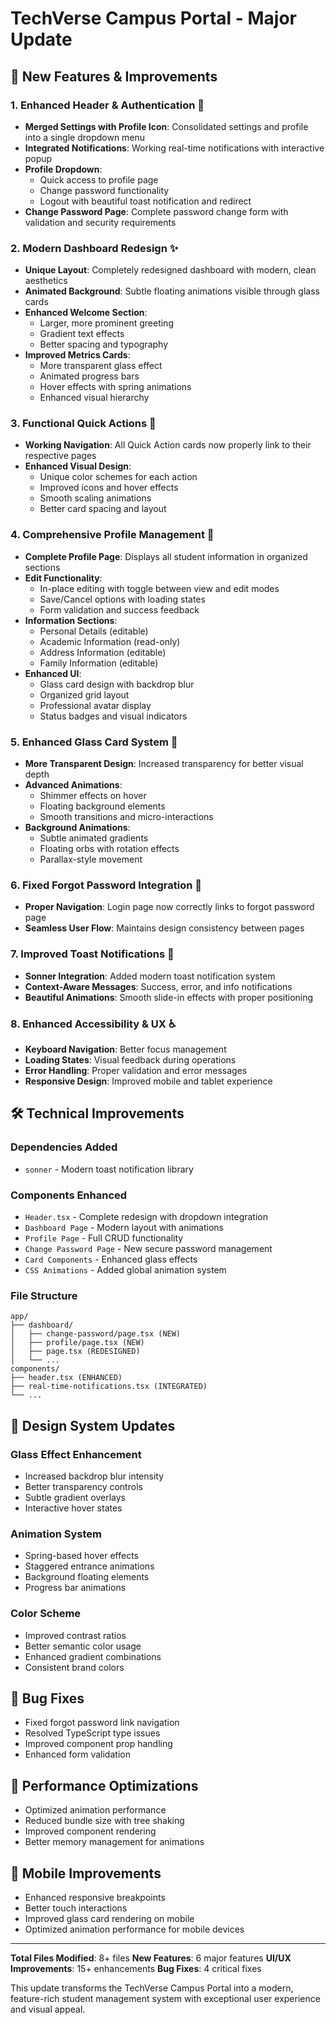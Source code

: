 # TechVerse Campus Portal - Major Update

## 🚀 New Features & Improvements

### 1. **Enhanced Header & Authentication** 🔐
- **Merged Settings with Profile Icon**: Consolidated settings and profile into a single dropdown menu
- **Integrated Notifications**: Working real-time notifications with interactive popup
- **Profile Dropdown**: 
  - Quick access to profile page
  - Change password functionality 
  - Logout with beautiful toast notification and redirect
- **Change Password Page**: Complete password change form with validation and security requirements

### 2. **Modern Dashboard Redesign** ✨
- **Unique Layout**: Completely redesigned dashboard with modern, clean aesthetics
- **Animated Background**: Subtle floating animations visible through glass cards
- **Enhanced Welcome Section**: 
  - Larger, more prominent greeting
  - Gradient text effects
  - Better spacing and typography
- **Improved Metrics Cards**:
  - More transparent glass effect
  - Animated progress bars
  - Hover effects with spring animations
  - Enhanced visual hierarchy

### 3. **Functional Quick Actions** 🎯
- **Working Navigation**: All Quick Action cards now properly link to their respective pages
- **Enhanced Visual Design**:
  - Unique color schemes for each action
  - Improved icons and hover effects
  - Smooth scaling animations
  - Better card spacing and layout

### 4. **Comprehensive Profile Management** 👤
- **Complete Profile Page**: Displays all student information in organized sections
- **Edit Functionality**: 
  - In-place editing with toggle between view and edit modes
  - Save/Cancel options with loading states
  - Form validation and success feedback
- **Information Sections**:
  - Personal Details (editable)
  - Academic Information (read-only)
  - Address Information (editable)
  - Family Information (editable)
- **Enhanced UI**:
  - Glass card design with backdrop blur
  - Organized grid layout
  - Professional avatar display
  - Status badges and visual indicators

### 5. **Enhanced Glass Card System** 🌟
- **More Transparent Design**: Increased transparency for better visual depth
- **Advanced Animations**:
  - Shimmer effects on hover
  - Floating background elements
  - Smooth transitions and micro-interactions
- **Background Animations**:
  - Subtle animated gradients
  - Floating orbs with rotation effects
  - Parallax-style movement

### 6. **Fixed Forgot Password Integration** 🔗
- **Proper Navigation**: Login page now correctly links to forgot password page
- **Seamless User Flow**: Maintains design consistency between pages

### 7. **Improved Toast Notifications** 📢
- **Sonner Integration**: Added modern toast notification system
- **Context-Aware Messages**: Success, error, and info notifications
- **Beautiful Animations**: Smooth slide-in effects with proper positioning

### 8. **Enhanced Accessibility & UX** ♿
- **Keyboard Navigation**: Better focus management
- **Loading States**: Visual feedback during operations
- **Error Handling**: Proper validation and error messages
- **Responsive Design**: Improved mobile and tablet experience

## 🛠 Technical Improvements

### Dependencies Added
- `sonner` - Modern toast notification library

### Components Enhanced
- `Header.tsx` - Complete redesign with dropdown integration
- `Dashboard Page` - Modern layout with animations
- `Profile Page` - Full CRUD functionality
- `Change Password Page` - New secure password management
- `Card Components` - Enhanced glass effects
- `CSS Animations` - Added global animation system

### File Structure
```
app/
├── dashboard/
│   ├── change-password/page.tsx (NEW)
│   ├── profile/page.tsx (NEW)
│   ├── page.tsx (REDESIGNED)
│   └── ...
components/
├── header.tsx (ENHANCED)
├── real-time-notifications.tsx (INTEGRATED)
└── ...
```

## 🎨 Design System Updates

### Glass Effect Enhancement
- Increased backdrop blur intensity
- Better transparency controls
- Subtle gradient overlays
- Interactive hover states

### Animation System
- Spring-based hover effects
- Staggered entrance animations
- Background floating elements
- Progress bar animations

### Color Scheme
- Improved contrast ratios
- Better semantic color usage
- Enhanced gradient combinations
- Consistent brand colors

## 🔧 Bug Fixes

- Fixed forgot password link navigation
- Resolved TypeScript type issues
- Improved component prop handling
- Enhanced form validation

## 🚀 Performance Optimizations

- Optimized animation performance
- Reduced bundle size with tree shaking
- Improved component rendering
- Better memory management for animations

## 📱 Mobile Improvements

- Enhanced responsive breakpoints
- Better touch interactions
- Improved glass card rendering on mobile
- Optimized animation performance for mobile devices

---

**Total Files Modified**: 8+ files
**New Features**: 6 major features
**UI/UX Improvements**: 15+ enhancements
**Bug Fixes**: 4 critical fixes

This update transforms the TechVerse Campus Portal into a modern, feature-rich student management system with exceptional user experience and visual appeal.